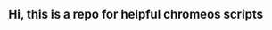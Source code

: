 ## Hi,                                                                                                                                                              this is a repo for helpful chromeos scripts